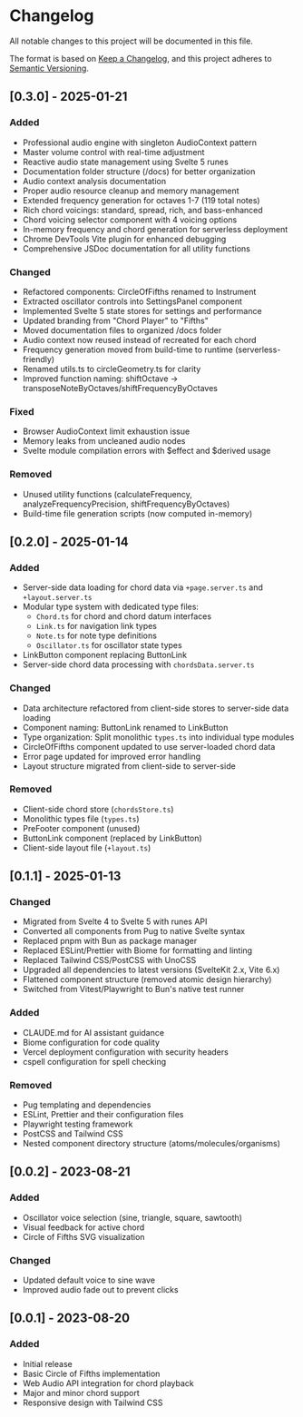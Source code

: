 # Changelog

All notable changes to this project will be documented in this file.

The format is based on [Keep a Changelog](https://keepachangelog.com/en/1.0.0/),
and this project adheres to [Semantic Versioning](https://semver.org/spec/v2.0.0.html).

## [0.3.0] - 2025-01-21

### Added
- Professional audio engine with singleton AudioContext pattern
- Master volume control with real-time adjustment
- Reactive audio state management using Svelte 5 runes
- Documentation folder structure (/docs) for better organization
- Audio context analysis documentation
- Proper audio resource cleanup and memory management
- Extended frequency generation for octaves 1-7 (119 total notes)
- Rich chord voicings: standard, spread, rich, and bass-enhanced
- Chord voicing selector component with 4 voicing options
- In-memory frequency and chord generation for serverless deployment
- Chrome DevTools Vite plugin for enhanced debugging
- Comprehensive JSDoc documentation for all utility functions

### Changed
- Refactored components: CircleOfFifths renamed to Instrument
- Extracted oscillator controls into SettingsPanel component
- Implemented Svelte 5 state stores for settings and performance
- Updated branding from "Chord Player" to "Fifths"
- Moved documentation files to organized /docs folder
- Audio context now reused instead of recreated for each chord
- Frequency generation moved from build-time to runtime (serverless-friendly)
- Renamed utils.ts to circleGeometry.ts for clarity
- Improved function naming: shiftOctave → transposeNoteByOctaves/shiftFrequencyByOctaves

### Fixed
- Browser AudioContext limit exhaustion issue
- Memory leaks from uncleaned audio nodes
- Svelte module compilation errors with $effect and $derived usage

### Removed
- Unused utility functions (calculateFrequency, analyzeFrequencyPrecision, shiftFrequencyByOctaves)
- Build-time file generation scripts (now computed in-memory)

## [0.2.0] - 2025-01-14

### Added
- Server-side data loading for chord data via `+page.server.ts` and `+layout.server.ts`
- Modular type system with dedicated type files:
  - `Chord.ts` for chord and chord datum interfaces
  - `Link.ts` for navigation link types
  - `Note.ts` for note type definitions
  - `Oscillator.ts` for oscillator state types
- LinkButton component replacing ButtonLink
- Server-side chord data processing with `chordsData.server.ts`

### Changed
- Data architecture refactored from client-side stores to server-side data loading
- Component naming: ButtonLink renamed to LinkButton
- Type organization: Split monolithic `types.ts` into individual type modules
- CircleOfFifths component updated to use server-loaded chord data
- Error page updated for improved error handling
- Layout structure migrated from client-side to server-side

### Removed
- Client-side chord store (`chordsStore.ts`)
- Monolithic types file (`types.ts`)
- PreFooter component (unused)
- ButtonLink component (replaced by LinkButton)
- Client-side layout file (`+layout.ts`)

## [0.1.1] - 2025-01-13

### Changed
- Migrated from Svelte 4 to Svelte 5 with runes API
- Converted all components from Pug to native Svelte syntax
- Replaced pnpm with Bun as package manager
- Replaced ESLint/Prettier with Biome for formatting and linting
- Replaced Tailwind CSS/PostCSS with UnoCSS
- Upgraded all dependencies to latest versions (SvelteKit 2.x, Vite 6.x)
- Flattened component structure (removed atomic design hierarchy)
- Switched from Vitest/Playwright to Bun's native test runner

### Added
- CLAUDE.md for AI assistant guidance
- Biome configuration for code quality
- Vercel deployment configuration with security headers
- cspell configuration for spell checking

### Removed
- Pug templating and dependencies
- ESLint, Prettier and their configuration files
- Playwright testing framework
- PostCSS and Tailwind CSS
- Nested component directory structure (atoms/molecules/organisms)

## [0.0.2] - 2023-08-21

### Added
- Oscillator voice selection (sine, triangle, square, sawtooth)
- Visual feedback for active chord
- Circle of Fifths SVG visualization

### Changed
- Updated default voice to sine wave
- Improved audio fade out to prevent clicks

## [0.0.1] - 2023-08-20

### Added
- Initial release
- Basic Circle of Fifths implementation
- Web Audio API integration for chord playback
- Major and minor chord support
- Responsive design with Tailwind CSS